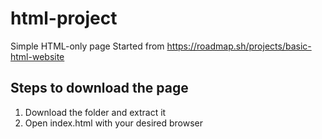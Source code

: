 # html-project
Simple HTML-only page
Started from https://roadmap.sh/projects/basic-html-website

## Steps to download the page
1. Download the folder and extract it
3. Open index.html with your desired browser
